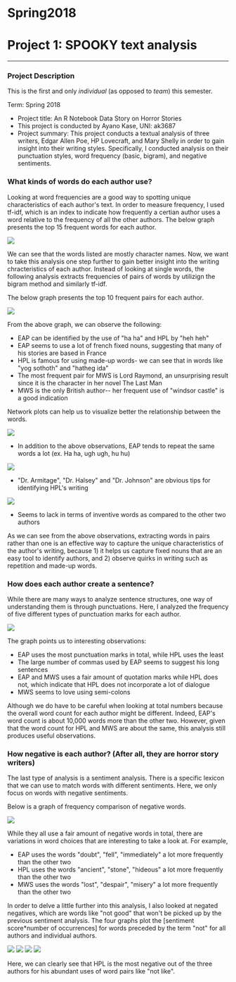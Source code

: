 # Spring2018
# Project 1: SPOOKY text analysis

----

### Project Description
This is the first and only *individual* (as opposed to *team*) this semester. 

Term: Spring 2018

+ Project title: An R Notebook Data Story on Horror Stories
+ This project is conducted by Ayano Kase, UNI: ak3687
+ Project summary: This project conducts a textual analysis of three writers, Edgar Allen Poe, HP Lovecraft, and Mary Shelly in order to gain insight into their writing styles. Specifically, I conducted analysis on their punctuation styles, word frequency (basic, bigram), and negative sentiments. 

### What kinds of words do each author use?

Looking at word frequencies are a good way to spotting unique characteristics of each author's text. In order to measure frequency, I used tf-idf, which is an index to indicate how frequently a certian author uses a word relative to the frequency of all the other authors. The below graph presents the top 15 frequent words for each author. 

![](figs/basic_tfidf.png)

We can see that the words listed are mostly character names. Now,  we want to take this analysis one step further to gain better insight into the writing chracteristics of each author. Instead of looking at single words, the following analysis extracts frequencies of pairs of words by utilizign the bigram method and similarly tf-idf. 

The below graph presents the top 10 frequent pairs for each author. 

![](figs/Bigram.png)

From the above graph, we can observe the following:

+ EAP can be identified by the use of "ha ha" and HPL by "heh heh"
+ EAP seems to use a lot of french fixed nouns, suggesting that many of his stories are based in France
+ HPL is famous for using made-up words- we can see that in words like "yog sothoth" and "hatheg ida"
+ The most frequent pair for MWS is Lord Raymond, an unsurprising result since it is the character in her novel The Last Man
+ MWS is the only British author-- her frequent use of "windsor castle" is a good indication

Network plots can help us to visualize better the relationship between the words. 

![](figs/network_EAP.png)

+ In addition to the above observations, EAP tends to repeat the same words a lot (ex. Ha ha, ugh ugh, hu hu)

![](figs/network_HPL.png)

+ "Dr. Armitage", "Dr. Halsey" and "Dr. Johnson" are obvious tips for identifying HPL's writing

![](figs/network_MWS.png)

+ Seems to lack in terms of inventive words as compared to the other two authors

As we can see from the above observations, extracting words in pairs rather than one is an effective way to capture the unique characteristics of the author's writing, because 1) it helps us capture fixed nouns that are an easy tool to identify authors, and 2) observe quirks in writing such as repetition and made-up words. 

### How does each author create a sentence?
While there are many ways to analyze sentence structures, one way of understanding them is through punctuations. Here, I analyzed the frequency of five different types of punctuation marks for each author. 

![](figs/punc_bargraph.png)

The graph points us to interesting observations:

+ EAP uses the most punctuation marks in total, while HPL uses the least
+ The large number of commas used by EAP seems to suggest his long sentences
+ EAP and MWS uses a fair amount of quotation marks while HPL does not, which indicate that HPL does not incorporate a lot of dialogue
+ MWS seems to love using semi-colons

Although we do have to be careful when looking at total numbers because the overall word count for each author might be different. Indeed, EAP's word count is about 10,000 words more than the other two. However, given that the word count for HPL and MWS are about the same, this analysis still produces useful observations.

### How negative is each author? (After all, they are horror story writers)
The last type of analysis is a sentiment analysis. There is a specific lexicon that we can use to match words with different sentiments. Here, we only focus on words with negative sentiments. 

Below is a graph of frequency comparison of negative words. 

![](figs/negative.png)

While they all use a fair amount of negative words in total, there are variations in word choices that are interesting to take a look at. For example, 
+ EAP uses the words "doubt", "fell", "immediately" a lot more frequently than the other two
+ HPL uses the words "ancient", "stone", "hideous" a lot more frequently than the other two
+ MWS uses the words "lost", "despair", "misery" a lot more frequently than the other two

In order to delve a little further into this analysis, I also looked at negated negatives, which are words like "not good" that won't be picked up by the previous sentiment analysis. The four graphs plot the [sentiment score*number of occurrences] for words preceded by the term "not" for all authors and individual authors. 

![](figs/a.png)
![](figs/b.png)
![](figs/c.png)
![](figs/d.png)

Here, we can clearly see that HPL is the most negative out of the three authors for his abundant uses of word pairs like "not like". 


